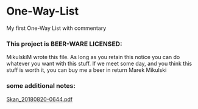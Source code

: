 # One-Way-List
My first One-Way List with commentary

 ###     This project is BEER-WARE LICENSED:
 MikulskiM wrote this file. As long as you retain this notice you
 can do whatever you want with this stuff. If we meet some day, and you think
 this stuff is worth it, you can buy me a beer in return Marek Mikulski

### some additional notes:
[Skan_20180820-0644.pdf](https://github.com/MikulskiM/One-Way-List/files/2301151/Skan_20180820-0644.pdf)
